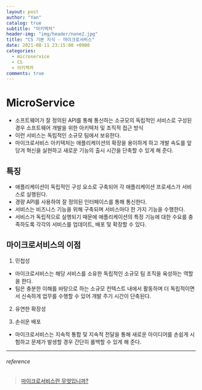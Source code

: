```yaml
---
layout: post
author: "Yan"
catalog: true
subtitle: "아키텍처"
header-img: "img/header/none2.jpg"
title: "CS 기본 지식 - 마이크로서비스"
date: 2021-08-11 23:15:08 +0000
categories:
  - microservice
  - CS
  - 아키텍처
comments: true
---
```


# MicroService

- 소프트웨어가 잘 정의된 API를 통해 통신하는 소규모의 독립적인 서비스로 구성된 경우 소프트웨어 개발을 위한 아키텍처 및 조직적 접근 방식
- 이런 서비스는 독립적인 소규모 팀에서 보유한다.
- 마이크로서비스 아키텍처는 애플리케이션의 확장을 용이하게 하고 개발 속도를 앞당겨 혁신을 실현하고 새로운 기능의 출시 시간을 단축할 수 있게 해 준다.

## 특징
- 애플리케이션이 독립적인 구성 요소로 구축되어 각 애플리케이션 프로세스가 서비스로 실행된다.
- 경량 API를 사용하여 잘 정의된 인터페이스를 통해 통신한다.
- 서비스는 비즈니스 기능을 위해 구축되며 서비스마다 한 가지 기능을 수행한다.
- 서비스가 독립적으로 실행되기 때문에 애플리케이션의 특정 기능에 대한 수요를 충족하도록 각각의 서비스를 업데이트, 배포 및 확장할 수 있다.

## 마이크로서비스의 이점
1. 민첩성
- 마이크로서비스는 해당 서비스를 소유한 독립적인 소규모 팀 조직을 육성하는 역할을 한다. 
- 팀은 충분한 이해를 바탕으로 하는 소규모 컨텍스트 내에서 활동하며 더 독립적이면서 신속하게 업무를 수행할 수 있어 개발 주기 시간이 단축된다. 

2. 유연한 확장성

3. 손쉬운 배포
- 마이크로서비스는 지속적 통합 및 지속적 전달을 통해 새로운 아이디어를 손쉽게 시험하고 문제가 발생할 경우 간단히 롤백할 수 있게 해 준다.

---
###### reference 
> [마이크로서비스란 무엇입니까?](https://aws.amazon.com/ko/microservices/)
